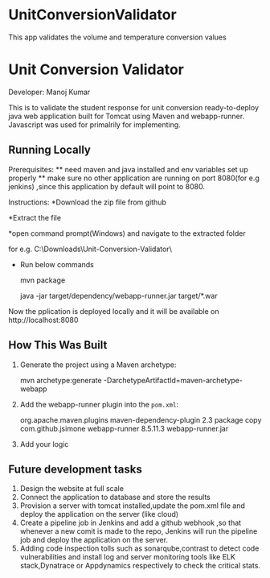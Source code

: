 # UnitConversionValidator
This app validates the volume and temperature conversion values
# Unit Conversion Validator
Developer: Manoj Kumar

This is to validate the student response for unit conversion ready-to-deploy java web application built for Tomcat using Maven and webapp-runner. Javascript was used for primalrily for implementing.

## Running Locally
Prerequisites:
** need maven and java installed and env variables set up properly
** make sure no other application are running on port 8080(for e.g jenkins) ,since this application 
   by default will point to 8080.

Instructions:
*Download the zip file from github

*Extract the file

*open command prompt(Windows) and navigate to the extracted folder

 for e.g. C:\Downloads\Unit-Conversion-Validator\
 
* Run below commands

  mvn package
  
  java -jar target/dependency/webapp-runner.jar target/*.war

Now the pplication is deployed locally and it will be available on http://localhost:8080

## How This Was Built

1. Generate the project using a Maven archetype:

   mvn archetype:generate -DarchetypeArtifactId=maven-archetype-webapp

2. Add the webapp-runner plugin into the `pom.xml`:

   <build>
     <!-- ... -->
     <plugins>
       <!-- ... -->
       <plugin>
         <groupId>org.apache.maven.plugins</groupId>
         <artifactId>maven-dependency-plugin</artifactId>
         <version>2.3</version>
         <executions>
           <execution>
             <phase>package</phase>
             <goals><goal>copy</goal></goals>
             <configuration>
               <artifactItems>
                 <artifactItem>
                   <groupId>com.github.jsimone</groupId>
                   <artifactId>webapp-runner</artifactId>
                   <version>8.5.11.3</version>
                   <destFileName>webapp-runner.jar</destFileName>
                 </artifactItem>
               </artifactItems>
             </configuration>
           </execution>
         </executions>
       </plugin>
     </plugins>
   </build>

3. Add your logic


## Future development tasks
1. Design the website at full scale
2. Connect the application to database and store the results
3. Provision a server with tomcat installed,update the pom.xml file and deploy the application on the server (like cloud)
4. Create a pipeline job in Jenkins and add a github webhook ,so that whenever a new comit is made to the repo,
   Jenkins will run the pipeline job and deploy the application on the server.
5. Adding code inspection tolls such as sonarqube,contrast to detect code vulnerabilities and install log and server monitoring
   tools like ELK stack,Dynatrace or Appdynamics respectively to check the critical stats.
